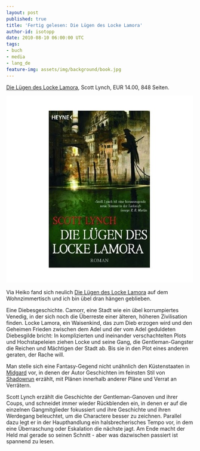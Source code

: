 ```yaml
---
layout: post
published: true
title: 'Fertig gelesen: Die Lügen des Locke Lamora'
author-id: isotopp
date: 2010-08-10 06:00:00 UTC
tags:
- buch
- media
- lang_de
feature-img: assets/img/background/book.jpg
---
```

[Die Lügen des Locke Lamora](http://www.amazon.de/Lügen-Locke-Lamora-Scott-Lynch/dp/3453530918),
Scott Lynch, EUR 14.00, 848 Seiten.

![](/uploads/locke_lamora.jpg)

Via Heiko fand sich neulich 
[Die Lügen des Locke Lamora](http://www.amazon.de/Lügen-Locke-Lamora-Scott-Lynch/dp/3453530918/)
auf dem Wohnzimmertisch und ich bin übel dran hängen geblieben.

Eine Diebesgeschichte. Camorr, eine Stadt wie ein übel korrumpiertes
Venedig, in der sich noch die Überreste einer älteren, höheren Zivilisation
finden. Locke Lamora, ein Waisenkind, das zum Dieb erzogen wird und den
Geheimen Frieden zwischen dem Adel und der vom Adel geduldeten Diebesgilde
bricht: In komplizierten und ineinander verschachtelten Plots und
Hochstapeleien ziehen Locke und seine Gang, die Gentleman-Gangster die
Reichen und Mächtigen der Stadt ab. Bis sie in den Plot eines anderen
geraten, der Rache will.

Man stelle sich eine Fantasy-Gegend nicht unähnlich den Küstenstaaten in 
[Midgard](http://de.wikipedia.org/wiki/Midgard_(Rollenspiel)) vor, in 
denen der Autor Geschichten im feinsten Stil von 
[Shadowrun](http://de.wikipedia.org/wiki/Shadowrun) erzählt, mit Plänen
innerhalb anderer Pläne und Verrat an Verrätern.

Scott Lynch erzählt die Geschichte der Gentleman-Ganoven und ihrer Coups,
und schneidet immer wieder Rückblenden ein, in denen er auf die einzelnen
Gangmitglieder fokussiert und ihre Geschichte und ihren Werdegang
beleuchtet, um die Charactere besser zu zeichnen. Parallel dazu legt er in
der Haupthandlung ein halsbrecherisches Tempo vor, in dem eine Überraschung
oder Eskalation die nächste jagt. Am Ende macht der Held mal gerade so
seinen Schnitt - aber was dazwischen passiert ist spannend zu lesen.

